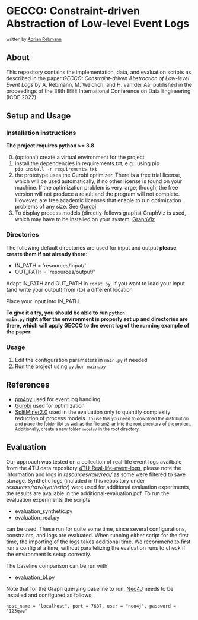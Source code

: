 # GECCO: Constraint-driven Abstraction of Low-level Event Logs

<sub>
written by <a href="mailto:rebmann@informatik.uni-mannheim.de">Adrian Rebmann</a><br />
</sub>

## About
This repository contains the implementation, data, and evaluation scripts as described in the paper <i>GECCO: Constraint-driven Abstraction of Low-level Event Logs</i> by A. Rebmann, M. Weidlich, and H. van der Aa, published in the proceedings of the 38th IEEE International Conference on Data Engineering (ICDE 2022).

## Setup and Usage

### Installation instructions
**The project requires python >= 3.8**

0. (optional) create a virtual environment for the project 
1. install the dependencies in requirements.txt, e.g., using pip <code> pip install -r requirements.txt </code>
2. the prototype uses the Gurobi optimizer. There is a free trial license, which will be used automatically, if no other license is found on your machine. If the optimization problem is very large, though, the free version will not produce a result and the program will not complete. However, are free academic licenses that enable to run optimization problems of any size. See [Gurobi](https://www.gurobi.com/academia/academic-program-and-licenses/)
3. To display process models (directly-follows graphs) GraphViz is used, which may have to be installed on your system: <a href=https://graphviz.org/download/>GraphViz</a>

### Directories
The following default directories are used for input and output <b>please create them if not already there</b>:
* IN_PATH = 'resources/input/' 
* OUT_PATH = 'resources/output/' 

Adapt IN_PATH and OUT_PATH in <code>const.py</code>, if you want to load your input (and write your output) from (to) a different location

Place your input into IN_PATH.

<b>To give it a try, you should be able to run <code>python main.py</code> right after the environment is properly set up and directories are there, which will apply GECCO to the event log of the running example of the paper.</b>

### Usage 
1. Edit the configuration parameters in <code>main.py</code> if needed
2. Run the project using <code>python main.py</code>

## References
* [pm4py](https://pm4py.fit.fraunhofer.de) used for event log handling
* [Gurobi](https://www.gurobi.com/) used for optimization
* [SplitMiner2.0](http://apromore.org/research-lab/) used in the evaluation only to quantify complexity reduction of process models. <small>To use this you need to download the distribution and place the folder lib/ as well as the file sm2.jar into the root directory of the project. Additionally, create a new folder <code>models/</code> in the root directory.</small>



## Evaluation
Our approach was tested on a collection of  real-life event logs availbale from the 4TU data repository [4TU-Real-life-event-logs](https://data.4tu.nl/search?q=:keyword:%20%22real%20life%20event%20logs%22), please note the information and logs in <i>resources/raw/real/</i> as some were filtered to save storage.
Synthetic logs (included in this repository under <i>resources/raw/synthetic/</i>) were used for additional evaluation experiments, the results are available in the additional-evaluation.pdf.
To run the evaluation experiments the scripts 
* evaluation_synthetic.py
* evaluation_real.py

can be used. These run for quite some time, since several configurations, constraints, and logs are evaluated. When running either script for the first time, the importing of the logs takes additional time. We recommend to first run a config at a time, without parallelizing the evaluation runs to check if the environment is setup correctly.

The baseline comparison can be run with 
* evaluation_bl.py

Note that for the Graph querying baseline to run, [Neo4J](https://neo4j.com) needs to be installed and configured as follows


`host_name = "localhost",
port = 7687,
user = "neo4j",
password = "123qwe"`

